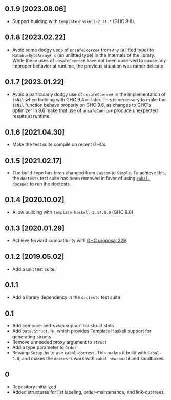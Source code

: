 ## 0.1.9 [2023.08.06]
* Support building with `template-haskell-2.21.*` (GHC 9.8).

## 0.1.8 [2023.02.22]
* Avoid some dodgy uses of `unsafeCoerce#` from `Any` (a lifted type) to
  `MutableByteArray# s` (an unlifted type) in the internals of the library.
  While these uses of `unsafeCoerce#` have not been observed to cause any
  improper behavior at runtime, the previous situation was rather delicate.

## 0.1.7 [2023.01.22]
* Avoid a particularly dodgy use of `unsafeCoerce#` in the implementation of
  `isNil` when building with GHC 9.4 or later. This is necessary to make the
  `isNil` function behave properly on GHC 9.6, as changes to GHC's optimizer in
  9.6 make that use of `unsafeCoerce#` produce unexpected results at runtime.

## 0.1.6 [2021.04.30]
* Make the test suite compile on recent GHCs.

## 0.1.5 [2021.02.17]
* The build-type has been changed from `Custom` to `Simple`.
  To achieve this, the `doctests` test suite has been removed in favor of using
  [`cabal-docspec`](https://github.com/phadej/cabal-extras/tree/master/cabal-docspec)
  to run the doctests.

## 0.1.4 [2020.10.02]
* Allow building with `template-haskell-2.17.0.0` (GHC 9.0).

## 0.1.3 [2020.01.29]
* Achieve forward compatibility with
  [GHC proposal 229](https://github.com/ghc-proposals/ghc-proposals/blob/master/proposals/0229-whitespace-bang-patterns.rst).

## 0.1.2 [2019.05.02]
* Add a unit test suite.

## 0.1.1
* Add a library dependency in the `doctests` test suite

## 0.1
* Add compare-and-swap support for struct slots
* Add `Data.Struct.TH`, which provides Template Haskell support for
  generating structs
* Remove unneeded proxy argument to `struct`
* Add a type parameter to `Order`
* Revamp `Setup.hs` to use `cabal-doctest`. This makes it build
  with `Cabal-2.0`, and makes the `doctest`s work with `cabal new-build` and
  sandboxes.

## 0
* Repository initialized
* Added structures for list labeling, order-maintenance, and link-cut trees.
